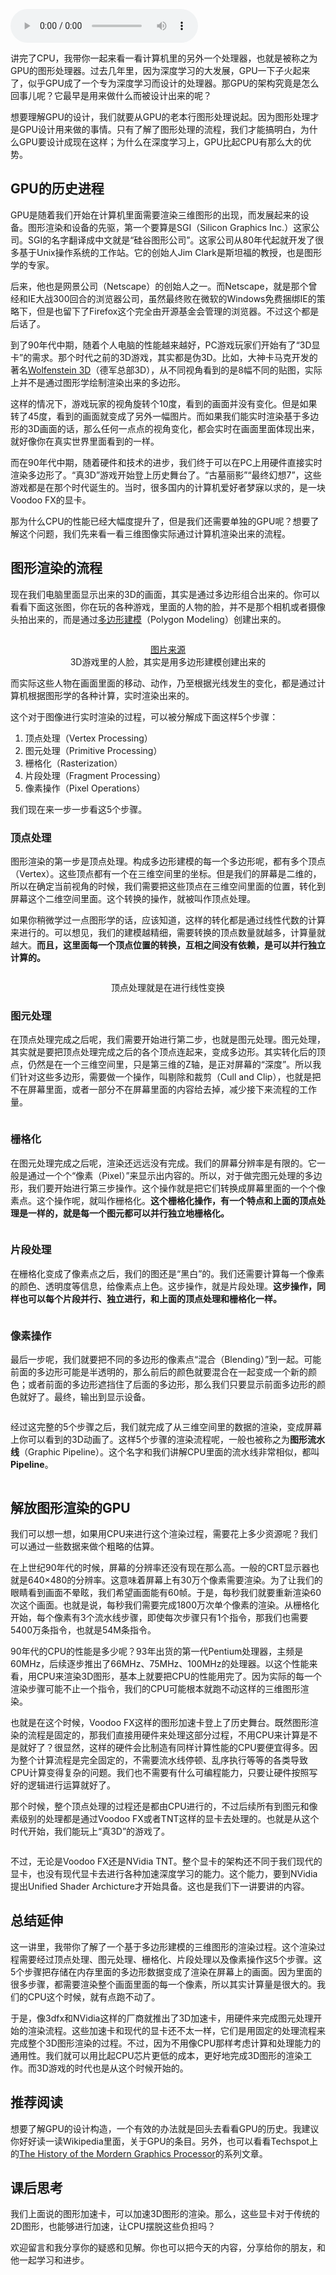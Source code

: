 <audio title="30 _ GPU（上）：为什么玩游戏需要使用GPU？" src="https://static001.geekbang.org/resource/audio/03/3c/0377d8ec851a248aacd498beba66c53c.mp3" controls="controls"></audio> 
<p>讲完了CPU，我带你一起来看一看计算机里的另外一个处理器，也就是被称之为GPU的图形处理器。过去几年里，因为深度学习的大发展，GPU一下子火起来了，似乎GPU成了一个专为深度学习而设计的处理器。那GPU的架构究竟是怎么回事儿呢？它最早是用来做什么而被设计出来的呢？</p><p>想要理解GPU的设计，我们就要从GPU的老本行图形处理说起。因为图形处理才是GPU设计用来做的事情。只有了解了图形处理的流程，我们才能搞明白，为什么GPU要设计成现在这样；为什么在深度学习上，GPU比起CPU有那么大的优势。</p><h2>GPU的历史进程</h2><p>GPU是随着我们开始在计算机里面需要渲染三维图形的出现，而发展起来的设备。图形渲染和设备的先驱，第一个要算是SGI（Silicon Graphics Inc.）这家公司。SGI的名字翻译成中文就是“硅谷图形公司”。这家公司从80年代起就开发了很多基于Unix操作系统的工作站。它的创始人Jim Clark是斯坦福的教授，也是图形学的专家。</p><p>后来，他也是网景公司（Netscape）的创始人之一。而Netscape，就是那个曾经和IE大战300回合的浏览器公司，虽然最终败在微软的Windows免费捆绑IE的策略下，但是也留下了Firefox这个完全由开源基金会管理的浏览器。不过这个都是后话了。</p><!-- [[[read_end]]] --><p>到了90年代中期，随着个人电脑的性能越来越好，PC游戏玩家们开始有了“3D显卡”的需求。那个时代之前的3D游戏，其实都是伪3D。比如，大神卡马克开发的著名<a href="https://en.wikipedia.org/wiki/Wolfenstein_3D">Wolfenstein 3D</a>（德军总部3D），从不同视角看到的是8幅不同的贴图，实际上并不是通过图形学绘制渲染出来的多边形。</p><p>这样的情况下，游戏玩家的视角旋转个10度，看到的画面并没有变化。但是如果转了45度，看到的画面就变成了另外一幅图片。而如果我们能实时渲染基于多边形的3D画面的话，那么任何一点点的视角变化，都会实时在画面里面体现出来，就好像你在真实世界里面看到的一样。</p><p>而在90年代中期，随着硬件和技术的进步，我们终于可以在PC上用硬件直接实时渲染多边形了。“真3D”游戏开始登上历史舞台了。“古墓丽影”“最终幻想7”，这些游戏都是在那个时代诞生的。当时，很多国内的计算机爱好者梦寐以求的，是一块Voodoo  FX的显卡。</p><p>那为什么CPU的性能已经大幅度提升了，但是我们还需要单独的GPU呢？想要了解这个问题，我们先来看一看三维图像实际通过计算机渲染出来的流程。</p><h2>图形渲染的流程</h2><p>现在我们电脑里面显示出来的3D的画面，其实是通过多边形组合出来的。你可以看看下面这张图，你在玩的各种游戏，里面的人物的脸，并不是那个相机或者摄像头拍出来的，而是通过<a href="https://en.wikipedia.org/wiki/Polygonal_modeling">多边形建模</a>（Polygon Modeling）创建出来的。</p><p><img src="https://static001.geekbang.org/resource/image/07/22/0777aed6775051cfd83d0bb512de8722.png?wh=950*387" alt=""></p><center><a href="https://www.ebalstudios.com/blog/polygon-modeling-basics">图片来源</a></center><center><span class="reference">3D游戏里的人脸，其实是用多边形建模创建出来的</span></center><p>而实际这些人物在画面里面的移动、动作，乃至根据光线发生的变化，都是通过计算机根据图形学的各种计算，实时渲染出来的。</p><p>这个对于图像进行实时渲染的过程，可以被分解成下面这样5个步骤：</p><ol>
<li>顶点处理（Vertex Processing）</li>
<li>图元处理（Primitive Processing）</li>
<li>栅格化（Rasterization）</li>
<li>片段处理（Fragment Processing）</li>
<li>像素操作（Pixel Operations）</li>
</ol><p>我们现在来一步一步看这5个步骤。</p><h3>顶点处理</h3><p>图形渲染的第一步是顶点处理。构成多边形建模的每一个多边形呢，都有多个顶点（Vertex）。这些顶点都有一个在三维空间里的坐标。但是我们的屏幕是二维的，所以在确定当前视角的时候，我们需要把这些顶点在三维空间里面的位置，转化到屏幕这个二维空间里面。这个转换的操作，就被叫作顶点处理。</p><p>如果你稍微学过一点图形学的话，应该知道，这样的转化都是通过线性代数的计算来进行的。可以想见，我们的建模越精细，需要转换的顶点数量就越多，计算量就越大。<strong>而且，这里面每一个顶点位置的转换，互相之间没有依赖，是可以并行独立计算的。</strong></p><p><img src="https://static001.geekbang.org/resource/image/04/de/04c3da62c382e45b8f891cfa046169de.jpeg?wh=4117*1732" alt=""></p><center><span class="reference">顶点处理就是在进行线性变换</span></center><h3>图元处理</h3><p>在顶点处理完成之后呢，我们需要开始进行第二步，也就是图元处理。图元处理，其实就是要把顶点处理完成之后的各个顶点连起来，变成多边形。其实转化后的顶点，仍然是在一个三维空间里，只是第三维的Z轴，是正对屏幕的“深度”。所以我们针对这些多边形，需要做一个操作，叫剔除和裁剪（Cull and Clip），也就是把不在屏幕里面，或者一部分不在屏幕里面的内容给去掉，减少接下来流程的工作量。</p><p><img src="https://static001.geekbang.org/resource/image/4a/1d/4a20559c43f93177d7a99081a0cd0e1d.jpeg?wh=3574*1696" alt=""></p><h3>栅格化</h3><p>在图元处理完成之后呢，渲染还远远没有完成。我们的屏幕分辨率是有限的。它一般是通过一个个“像素（Pixel）”来显示出内容的。所以，对于做完图元处理的多边形，我们要开始进行第三步操作。这个操作就是把它们转换成屏幕里面的一个个像素点。这个操作呢，就叫作栅格化。<strong>这个栅格化操作，有一个特点和上面的顶点处理是一样的，就是每一个图元都可以并行独立地栅格化。</strong></p><p><img src="https://static001.geekbang.org/resource/image/e6/a6/e60a58e632fc05dbf96eaa5cbb7fb2a6.jpeg?wh=2623*1183" alt=""></p><h3>片段处理</h3><p>在栅格化变成了像素点之后，我们的图还是“黑白”的。我们还需要计算每一个像素的颜色、透明度等信息，给像素点上色。这步操作，就是片段处理。<strong>这步操作，同样也可以每个片段并行、独立进行，和上面的顶点处理和栅格化一样。</strong></p><p><img src="https://static001.geekbang.org/resource/image/49/08/490f298719e81beb1871c10566d56308.jpeg?wh=2623*1183" alt=""></p><h3>像素操作</h3><p>最后一步呢，我们就要把不同的多边形的像素点“混合（Blending）”到一起。可能前面的多边形可能是半透明的，那么前后的颜色就要混合在一起变成一个新的颜色；或者前面的多边形遮挡住了后面的多边形，那么我们只要显示前面多边形的颜色就好了。最终，输出到显示设备。</p><p><img src="https://static001.geekbang.org/resource/image/31/1f/312b8e4730ac04d36c99ee7c56bbba1f.jpg?wh=2443*1344" alt=""></p><p>经过这完整的5个步骤之后，我们就完成了从三维空间里的数据的渲染，变成屏幕上你可以看到的3D动画了。这样5个步骤的渲染流程呢，一般也被称之为<strong>图形流水线</strong>（Graphic Pipeline）。这个名字和我们讲解CPU里面的流水线非常相似，都叫<strong>Pipeline</strong>。</p><p><img src="https://static001.geekbang.org/resource/image/bf/8f/bf6554dffdf501182ac45bc59d30648f.jpeg?wh=4411*3805" alt=""></p><h2>解放图形渲染的GPU</h2><p>我们可以想一想，如果用CPU来进行这个渲染过程，需要花上多少资源呢？我们可以通过一些数据来做个粗略的估算。</p><p>在上世纪90年代的时候，屏幕的分辨率还没有现在那么高。一般的CRT显示器也就是640×480的分辨率。这意味着屏幕上有30万个像素需要渲染。为了让我们的眼睛看到画面不晕眩，我们希望画面能有60帧。于是，每秒我们就要重新渲染60次这个画面。也就是说，每秒我们需要完成1800万次单个像素的渲染。从栅格化开始，每个像素有3个流水线步骤，即使每次步骤只有1个指令，那我们也需要5400万条指令，也就是54M条指令。</p><p>90年代的CPU的性能是多少呢？93年出货的第一代Pentium处理器，主频是60MHz，后续逐步推出了66MHz、75MHz、100MHz的处理器。以这个性能来看，用CPU来渲染3D图形，基本上就要把CPU的性能用完了。因为实际的每一个渲染步骤可能不止一个指令，我们的CPU可能根本就跑不动这样的三维图形渲染。</p><p>也就是在这个时候，Voodoo FX这样的图形加速卡登上了历史舞台。既然图形渲染的流程是固定的，那我们直接用硬件来处理这部分过程，不用CPU来计算是不是就好了？很显然，这样的硬件会比制造有同样计算性能的CPU要便宜得多。因为整个计算流程是完全固定的，不需要流水线停顿、乱序执行等等的各类导致CPU计算变得复杂的问题。我们也不需要有什么可编程能力，只要让硬件按照写好的逻辑进行运算就好了。</p><p>那个时候，整个顶点处理的过程还是都由CPU进行的，不过后续所有到图元和像素级别的处理都是通过Voodoo FX或者TNT这样的显卡去处理的。也就是从这个时代开始，我们能玩上“真3D”的游戏了。</p><p><img src="https://static001.geekbang.org/resource/image/85/db/852288ae6b69b7e649c81f90c9fd7cdb.jpeg?wh=2119*1786" alt=""></p><p>不过，无论是Voodoo FX还是NVidia TNT。整个显卡的架构还不同于我们现代的显卡，也没有现代显卡去进行各种加速深度学习的能力。这个能力，要到NVidia提出Unified Shader Archicture才开始具备。这也是我们下一讲要讲的内容。</p><h2>总结延伸</h2><p>这一讲里，我带你了解了一个基于多边形建模的三维图形的渲染过程。这个渲染过程需要经过顶点处理、图元处理、栅格化、片段处理以及像素操作这5个步骤。这5个步骤把存储在内存里面的多边形数据变成了渲染在屏幕上的画面。因为里面的很多步骤，都需要渲染整个画面里面的每一个像素，所以其实计算量是很大的。我们的CPU这个时候，就有点跑不动了。</p><p>于是，像3dfx和NVidia这样的厂商就推出了3D加速卡，用硬件来完成图元处理开始的渲染流程。这些加速卡和现代的显卡还不太一样，它们是用固定的处理流程来完成整个3D图形渲染的过程。不过，因为不用像CPU那样考虑计算和处理能力的通用性。我们就可以用比起CPU芯片更低的成本，更好地完成3D图形的渲染工作。而3D游戏的时代也是从这个时候开始的。</p><h2>推荐阅读</h2><p>想要了解GPU的设计构造，一个有效的办法就是回头去看看GPU的历史。我建议你好好读一读Wikipedia里面，关于GPU的条目。另外，也可以看看Techspot上的<a href="https://www.techspot.com/article/650-history-of-the-gpu/">The History of the Mordern Graphics Processor</a>的系列文章。</p><h2>课后思考</h2><p>我们上面说的图形加速卡，可以加速3D图形的渲染。那么，这些显卡对于传统的2D图形，也能够进行加速，让CPU摆脱这些负担吗？</p><p>欢迎留言和我分享你的疑惑和见解。你也可以把今天的内容，分享给你的朋友，和他一起学习和进步。</p><p></p>